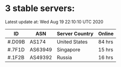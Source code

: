 # 3 stable servers:

Latest update at: Wed Aug 19 22:10:10 UTC 2020

| ID | ASN | Server Country | Online |
| -- | --- | -------------- | ------ |
| #.D09B | AS174 | United States | 84 hrs |
| #.7F1D | AS63949 | Singapore | 15 hrs |
| #.1F2B | AS49392 | Russia | 16 hrs |

